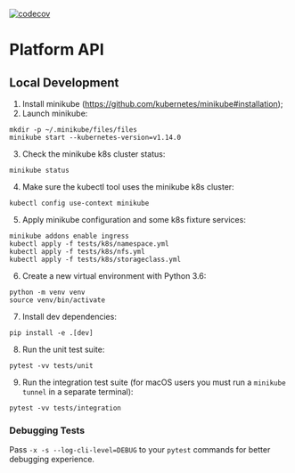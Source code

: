 [![codecov](https://codecov.io/gh/neuromation/platform-api/branch/master/graph/badge.svg?token=UhSf3Bzfe0)](https://codecov.io/gh/neuromation/platform-api)
# Platform API


## Local Development
1. Install minikube (https://github.com/kubernetes/minikube#installation);
2. Launch minikube:
```shell
mkdir -p ~/.minikube/files/files
minikube start --kubernetes-version=v1.14.0
```
3. Check the minikube k8s cluster status:
```shell
minikube status
```
4. Make sure the kubectl tool uses the minikube k8s cluster:
```shell
kubectl config use-context minikube
```
5. Apply minikube configuration and some k8s fixture services:
```shell
minikube addons enable ingress
kubectl apply -f tests/k8s/namespace.yml
kubectl apply -f tests/k8s/nfs.yml
kubectl apply -f tests/k8s/storageclass.yml
```
6. Create a new virtual environment with Python 3.6:
```shell
python -m venv venv
source venv/bin/activate
```
7. Install dev dependencies:
```shell
pip install -e .[dev]
```
8. Run the unit test suite:
```shell
pytest -vv tests/unit
```
9. Run the integration test suite (for macOS users you must run a `minikube tunnel` in a separate terminal):
```shell
pytest -vv tests/integration
```

### Debugging Tests
Pass `-x -s --log-cli-level=DEBUG` to your `pytest` commands for better debugging
experience.
